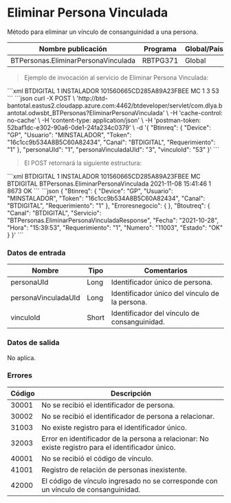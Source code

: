 # Eliminar Persona Vinculada 

Método para eliminar un vínculo de consanguinidad a una persona. 

Nombre publicación | Programa | Global/País 
--------- | ----------- | ----------- 
BTPersonas.EliminarPersonaVinculada | RBTPG371 | Global 

> Ejemplo de invocación al servicio de Eliminar Persona Vinculada: 

<code-group> 
<code-block title="XML" active> 
```xml 
<soapenv:Envelope xmlns:soapenv="http://schemas.xmlsoap.org/soap/envelope/" xmlns:bts="http://uy.com.dlya.bantotal/BTSOA/"> 
   <soapenv:Header/> 
   <soapenv:Body> 
      <bts:BTPersonas.EliminarPersonaVinculada> 
         <bts:Btinreq> 
            <bts:Canal>BTDIGITAL</bts:Canal> 
            <bts:Requerimiento>1</bts:Requerimiento> 
            <bts:Usuario>INSTALADOR</bts:Usuario> 
            <bts:Token>101560665CD285A89A23FBEE</bts:Token> 
            <bts:Device>MC</bts:Device> 
         </bts:Btinreq> 
         <bts:personaUId>1</bts:personaUId> 
         <bts:personaVinculadaUId>3</bts:personaVinculadaUId> 
         <bts:vinculoId>53</bts:vinculoId> 
      </bts:BTPersonas.EliminarPersonaVinculada> 
   </soapenv:Body> 
</soapenv:Envelope> 
``` 
</code-block> 

<code-block title="JSON"> 
```json 
curl -X POST \ 
	'http://btd-bantotal.eastus2.cloudapp.azure.com:4462/btdeveloper/servlet/com.dlya.bantotal.odwsbt_BTPersonas?EliminarPersonaVinculada' \ 
	-H 'cache-control: no-cache' \ 
	-H 'content-type: application/json' \ 
	-H 'postman-token: 52baf1dc-e302-90a6-0de1-24fa234c0379' \ 
	-d '{ 
	"Btinreq": { 
	  "Device": "GP", 
	  "Usuario": "MINSTALADOR", 
	  "Token": "16c1cc9b534A8B5C60A82434", 
	  "Canal": "BTDIGITAL", 
	  "Requerimiento": "1" 
	}, 
	"personaUId": "1", 
	"personaVinculadaUId": "3", 
	"vinculoId": "53" 
}' 
``` 
</code-block> 
</code-group> 

> El POST retornará la siguiente estructura: 

<code-group> 
<code-block title="XML" active> 
```xml 
<SOAP-ENV:Envelope xmlns:SOAP-ENV="http://schemas.xmlsoap.org/soap/envelope/" xmlns:xsd="http://www.w3.org/2001/XMLSchema" xmlns:SOAP-ENC="http://schemas.xmlsoap.org/soap/encoding/" xmlns:xsi="http://www.w3.org/2001/XMLSchema-instance"> 
   <SOAP-ENV:Body> 
      <BTPersonas.EliminarPersonaVinculadaResponse xmlns="http://uy.com.dlya.bantotal/BTSOA/"> 
         <Btinreq> 
            <Canal>BTDIGITAL</Canal> 
            <Requerimiento>1</Requerimiento> 
            <Usuario>INSTALADOR</Usuario> 
            <Token>101560665CD285A89A23FBEE</Token> 
            <Device>MC</Device> 
         </Btinreq> 
         <Erroresnegocio></Erroresnegocio> 
         <Btoutreq> 
            <Canal>BTDIGITAL</Canal> 
            <Servicio>BTPersonas.EliminarPersonaVinculada</Servicio> 
            <Fecha>2021-11-08</Fecha> 
            <Hora>15:41:46</Hora> 
            <Requerimiento>1</Requerimiento> 
            <Numero>8673</Numero> 
            <Estado>OK</Estado> 
         </Btoutreq> 
      </BTPersonas.EliminarPersonaVinculadaResponse> 
   </SOAP-ENV:Body> 
</SOAP-ENV:Envelope> 
``` 
</code-block> 

<code-block title="JSON"> 
```json 
{ 
    "Btinreq": { 
	    "Device": "GP", 
	    "Usuario": "MINSTALADOR", 
	    "Token": "16c1cc9b534A8B5C60A82434", 
	    "Canal": "BTDIGITAL", 
	    "Requerimiento": "1" 
    }, 
    "Erroresnegocio": { 
    }, 
    "Btoutreq": { 
        "Canal": "BTDIGITAL", 
        "Servicio": "BTPersonas.EliminarPersonaVinculadaResponse", 
        "Fecha": "2021-10-28", 
        "Hora": "15:39:53", 
        "Requerimiento": "1", 
        "Numero": "11003", 
        "Estado": "OK" 
    } 
}' 
``` 
</code-block> 
</code-group> 

### Datos de entrada 

Nombre | Tipo | Comentarios 
--------- | ----------- | ----------- 
personaUId | Long | Identificador único de persona. 
personaVinculadaUId | Long | Identificador único del vínculo de la persona. 
vinculoId | Short | Identificador del vínculo de consanguinidad. 

### Datos de salida 

No aplica. 

### Errores 

Código | Descripción 
----------- | ----------- 
30001 | No se recibió el identificador de persona. 
30002 | No se recibió el identificador de persona a relacionar. 
31003 | No existe registro para el identificador único. 
32003 | Error en identificador de la persona a relacionar: No existe registro para el identificador único. 
40001 | No se recibió el código de vínculo. 
41001 | Registro de relación de personas inexistente. 
42000 | El código de vínculo ingresado no se corresponde con un vínculo de consanguinidad. 

 
